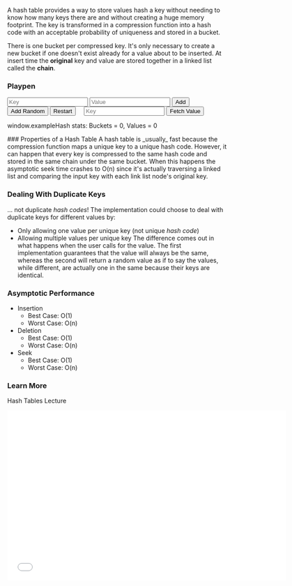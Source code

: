 ﻿<!--
    Title=Hash Tables
    template=algorithms
    menu=projects
    wikipedia=http://en.wikipedia.org/wiki/Hash_table

    readTime=O(1) / O(n)
    insertTime=O(1) / O(n)
    deleteTime=O(1) / O(n)
-->
A hash table provides a way to store values hash a key without needing to know how many
keys there are and without creating a huge memory footprint. The key is transformed in
a compression function into a hash code with an acceptable probability of uniqueness and
stored in a bucket.

There is one bucket per compressed key. It's only necessary to create a new bucket if
one doesn't exist already for a value about to be inserted. At insert time the **original**
key and value are stored together in a linked list called the **chain**.

### Playpen
<p>
  <input type="number" class="small-input" min="0" id="key" placeholder="Key" />
  <input type="text" class="small-input" id="value" placeholder="Value" />
  <button id="add">Add</button>
  <button id="addRandom">Add Random</button>
  <button id="restart">Restart</button>
  &nbsp;
  &nbsp;
  <input type="number" class="small-input" min="0" id="fetchKey" placeholder="Key"/>
  <button id="fetch">Fetch Value</button>
  <span id="valueFound"></span>
</p>
<p>
   window.exampleHash stats: Buckets = <span id="numBuckets">0</span>, Values = <span id="numValues">0</span>
</p>
<div id="output">
</div>
### Properties of a Hash Table
A hash table is _usually_ fast because the compression function maps a unique key to a
unique hash code. However, it can happen that every key is compressed to the same hash code
and stored in the same chain under the same bucket. When this happens the asymptotic seek
time crashes to O(n) since it's actually traversing a linked list and comparing the
input key with each link list node's original key.

### Dealing With Duplicate Keys
... not duplicate _hash codes_! The implementation could choose to deal with duplicate keys
for different values by:
* Only allowing one value per unique key (not unique _hash code_)
* Allowing multiple values per unique key
The difference comes out in what happens when the user calls for the value. The first
implementation guarantees that the value will always be the same, whereas the second
will return a random value as if to say the values, while different, are actually one
in the same because their keys are identical.

### Asymptotic Performance

* Insertion
  * Best Case: O(1)
  * Worst Case: O(n)
* Deletion
  * Best Case: O(1)
  * Worst Case: O(n)
* Seek
  * Best Case: O(1)
  * Worst Case: O(n)

### Learn More
Hash Tables Lecture
<iframe width="640" height="390" src="//www.youtube.com/embed/UPo-M8bzRrc" frameborder="0" allowfullscreen></iframe>

<script src="code/hash_tables.js"></script>